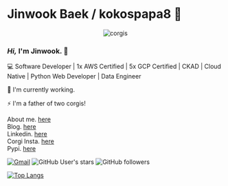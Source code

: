 # Jinwook Baek / kokospapa8  👋
<div align="center">

![corgis](https://github.com/kokospapa8/kokos-asset-archive/blob/master/corgis/koko_soccer.jpg)

</div>


### _Hi,_ I'm Jinwook. 👋

💻 Software Developer | 1x AWS Certified | 5x GCP Certified | CKAD | Cloud Native | Python Web Developer | Data Engineer

🔭 I'm currently working.

⚡ I'm a father of two corgis!


About me. [here](https://www.notion.so/nujabes8/Jinwook-Baek-kokospapa8-0b4a5b64fe7f475dba2387da7f2d8bf5)<br/>
Blog. [here](https://blog.kokospapa.com/)<br/>
Linkedin. [here](https://www.linkedin.com/in/kokospapa8/)<br/>
Corgi Insta. [here](https://www.instagram.com/corgi_x2/)<br/>
Pypi. [here](https://pypi.org/project/django-async-image-upload/0.1.0/)<br/>

[![Gmail](https://img.shields.io/badge/Gmail-d14836?style=flat&logo=Gmail&logoColor=white&link=mailto:kokos.papa8@gmail.com)](mailto:kokos.papa8@@gmail.com) ![GitHub User's stars](https://img.shields.io/github/stars/kokospapa8?logo=github) ![GitHub followers](https://img.shields.io/github/followers/kokospapa8?logo=github)

[![Top Langs](https://github-readme-stats.vercel.app/api/top-langs/?username=joonas-yoon&layout=compact)](https://github.com/anuraghazra/github-readme-stats)

<!--
**kokospapa8/kokospapa8** is a ✨ _special_ ✨ repository because its `README.md` (this file) appears on your GitHub profile.

Here are some ideas to get you started:

- 🔭 I’m currently working on ...
- 🌱 I’m currently learning ...
- 👯 I’m looking to collaborate on ...
- 🤔 I’m looking for help with ...
- 💬 Ask me about ... 
- 📫 How to reach me: ...
- 😄 Pronouns: ...
- ⚡ Fun fact: ...
-->
